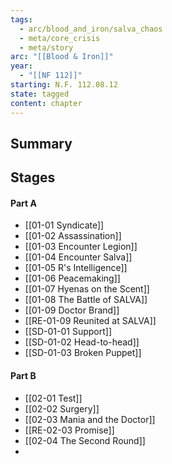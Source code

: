 ```yaml
---
tags:
  - arc/blood_and_iron/salva_chaos
  - meta/core_crisis
  - meta/story
arc: "[[Blood & Iron]]"
year:
  - "[[NF 112]]"
starting: N.F. 112.08.12
state: tagged
content: chapter
---
```

## Summary

## Stages
#### Part A
- [[01-01 Syndicate]]
- [[01-02 Assassination]]
- [[01-03 Encounter Legion]]
- [[01-04 Encounter Salva]]
- [[01-05 R's Intelligence]]
- [[01-06 Peacemaking]]
- [[01-07 Hyenas on the Scent]]
- [[01-08 The Battle of SALVA]]
- [[01-09 Doctor Brand]]
- [[RE-01-09 Reunited at SALVA]]
- [[SD-01-01 Support]]
- [[SD-01-02 Head-to-head]]
- [[SD-01-03 Broken Puppet]]
#### Part B
- [[02-01 Test]]
- [[02-02 Surgery]]
- [[02-03 Mania and the Doctor]]
- [[RE-02-03 Promise]]
- [[02-04 The Second Round]]
- 